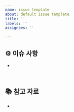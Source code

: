 ```yaml
---
name: issue template
about: default issue template
title: ''
labels: ''
assignees: ''

---
```


## ⚙ 이슈 사항
-

<br/>

## 📚 참고 자료
-

<br/>
